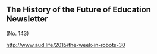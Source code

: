 ## The History of the Future of Education Newsletter
(No. 143)

http://www.aud.life/2015/the-week-in-robots-30
